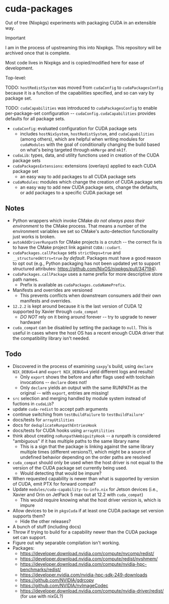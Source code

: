 # cuda-packages

Out of tree (Nixpkgs) experiments with packaging CUDA in an extensible way.

> [!IMPORTANT]
>
> I am in the process of upstreaming this into Nixpkgs. This repository will be archived once that is complete.

Most code lives in Nixpkgs and is copied/modified here for ease of development.

Top-level:

TODO: `hostRedistSystem` was moved from `cudaConfig` to `cudaPackagesConfig` because it is a function of the capabilities specified, and so can vary by package set.

TODO: `cudaCapabilities` was introduced to `cudaPackagesConfig` to enable per-package-set configuration -- `cudaConfig.cudaCapabilities` provides defaults for all package sets.

- `cudaConfig`: evaluated configuration for CUDA package sets
  - includes `hostNixSystem`, `hostRedistSystem`, and `cudaCapabilities` (among others), which are helpful when writing modules for `cudaModules` with the goal of conditionally changing the build based on what's being targeted through `mkMerge` and `mkIf`.
- `cudaLib`: types, data, and utility functions used in creation of the CUDA package sets
- `cudaPackagesExtensions`: extensions (overlays) applied to each CUDA package set
  - an easy way to add packages to all CUDA package sets
- `cudaModules`: modules which change the creation of CUDA package sets
  - an easy way to add new CUDA package sets, change the defaults, or add packages to a specific CUDA package set

## Notes

- Python wrappers which invoke CMake _do not always pass their environment_ to the CMake process. That means a number of the environment variables we set so CMake's auto-detection functionality just works is broken.
- `autoAddDriverRunpath` for CMake projects is a crutch -- the correct fix is to have the CMake project link against `CUDA::cudart`.
- `cudaPackages.callPackage` sets `strictDeps=true` and `__structuredAttrs=true` _by default_. Packages must have a good reason to opt out (e.g., Python packaging has not been updated yet to support structured attributes: <https://github.com/NixOS/nixpkgs/pull/347194>).
- `cudaPackages.callPackage` uses a name prefix for more descriptive store path names.
  - Prefix is available as `cudaPackages.cudaNamePrefix`.
- Manifests and overrides are versioned
  - This prevents conflicts when downstream consumers add their own manifests and overrides.
- `12.2.2` is kept around because it is the last version of CUDA 12 supported by Xavier through `cuda_compat`
  - _DO NOT_ rely on it being around forever -- try to upgrade to newer hardware!
- `cuda_compat` can be disabled by setting the package to `null`. This is useful in cases where the host OS has a recent enough CUDA driver that the compatibility library isn't needed.

## Todo

- Discovered in the process of examining `saxpy`'s build, using `declare NIX_DEBUG=4` and `export NIX_DEBUG=4` yield different logs and results!
  - Only `export` shows the before and after flags used with toolchain invocations -- `declare` does not!
  - Only `declare` yields an output with the same RUNPATH as the original -- with `export`, entries are missing!
- `src` selection and merging handled by module system instead of fuctions in `cudaLib`?
- update `cuda-redist` to accept path arguments
- continue switching from `testBuildFailure` to `testBuildFailure'`
- docs/tests for `arrayUtilities`
- docs for `deduplicateRunpathEntriesHook`
- docs/tests for CUDA hooks using `arrayUtilities`
- think about creating `noRunpathAmbiguityHook` -- a runpath is considered "ambiguous" if it has multiple paths to the same library name
  - This is a sign that the package is linking against the same library multiple times (different versions?), which might be a source of undefined behavior depending on the order paths are resolved
- `cuda_compat` should only be used when the host driver is not equal to the version of the CUDA package set currently being used.
  - Would detecting that would be impure?
- When requested capability is newer than what is supported by version of CUDA, emit PTX for forward compat?
- Update `modules/cuda-capability-to-info.nix` for Jetson devices (i.e., Xavier and Orin on JetPack 5 max out at 12.2 with `cuda_compat`)
  - This would require knowing what the host driver version is, which is impure
- Allow devices to be in `pkgsCuda` if at least one CUDA package set version supports them?
  - Hide the other releases?
- A bunch of stuff (including docs)
- Throw if trying to build for a capability newer than the CUDA package set can support.
- Figure out why separable compilation isn't working.
- Packages:
  - https://developer.download.nvidia.com/compute/nvcomp/redist/
  - https://developer.download.nvidia.com/compute/redist/nvshmem/
  - https://developer.download.nvidia.com/compute/nvidia-hpc-benchmarks/redist/
  - https://developer.nvidia.com/nvidia-hpc-sdk-249-downloads
  - https://github.com/NVIDIA/gdrcopy
  - https://github.com/NVIDIA/nvImageCodec
  - https://developer.download.nvidia.com/compute/nvidia-driver/redist/ (for use with nixGL?)
